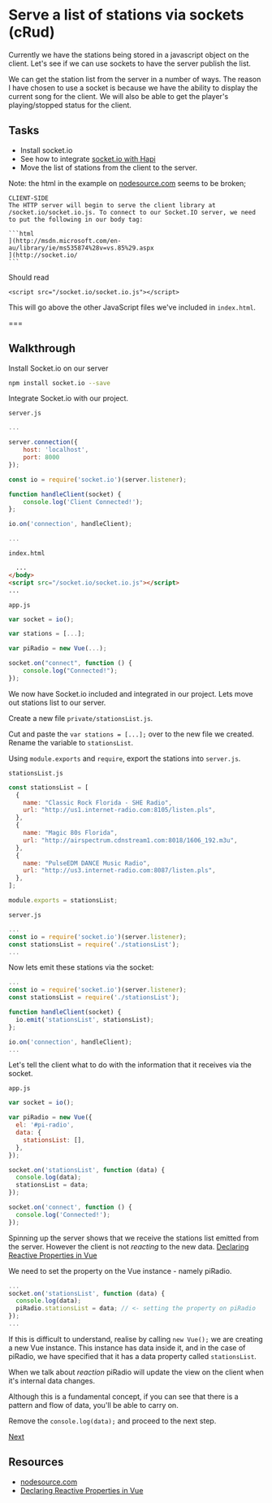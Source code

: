 # Serve a list of stations via sockets (cRud)

Currently we have the stations being stored in a javascript object on the client. Let's see if we can use sockets to have the server publish the list.

We can get the station list from the server in a number of ways. The reason I have chosen to use a socket is because we have the ability to display the current song for the client. We will also be able to get the player's playing/stopped status for the client.

## Tasks

- Install socket.io
- See how to integrate [socket.io with Hapi](https://nodesource.com/blog/understanding-socketio/)
- Move the list of stations from the client to the server.

Note: the html in the example on [nodesource.com](https://nodesource.com/blog/understanding-socketio/) seems to be broken;

    CLIENT-SIDE
    The HTTP server will begin to serve the client library at /socket.io/socket.io.js. To connect to our Socket.IO server, we need to put the following in our body tag:

    ```html
    ](http://msdn.microsoft.com/en-au/library/ie/ms535874%28v=vs.85%29.aspx
    ](http://socket.io/
    ```

Should read

```
<script src="/socket.io/socket.io.js"></script>
```

This will go above the other JavaScript files we've included in `index.html`.

===

## Walkthrough

Install Socket.io on our server

```bash
npm install socket.io --save
```

Integrate Socket.io with our project.

`server.js`

```js
...

server.connection({
    host: 'localhost',
    port: 8000
});

const io = require('socket.io')(server.listener);

function handleClient(socket) {
    console.log('Client Connected!');
};

io.on('connection', handleClient);

...
```

`index.html`

```html
  ...
</body>
<script src="/socket.io/socket.io.js"></script>
...
```

`app.js`

```js
var socket = io();

var stations = [...];

var piRadio = new Vue(...);

socket.on("connect", function () {
    console.log("Connected!");
});
```

We now have Socket.io included and integrated in our project. Lets move out stations list to our server.

Create a new file `private/stationsList.js`.

Cut and paste the `var stations = [...];` over to the new file we created. Rename the variable to `stationsList`.

Using `module.exports` and `require`, export the stations into `server.js`.

`stationsList.js`

```js
const stationsList = [
  {
    name: "Classic Rock Florida - SHE Radio",
    url: "http://us1.internet-radio.com:8105/listen.pls",
  },
  {
    name: "Magic 80s Florida",
    url: "http://airspectrum.cdnstream1.com:8018/1606_192.m3u",
  },
  {
    name: "PulseEDM DANCE Music Radio",
    url: "http://us3.internet-radio.com:8087/listen.pls",
  },
];

module.exports = stationsList;
```

`server.js`

```js
...
const io = require('socket.io')(server.listener);
const stationsList = require('./stationsList');
...
```

Now lets emit these stations via the socket:

```js
...
const io = require('socket.io')(server.listener);
const stationsList = require('./stationsList');

function handleClient(socket) {
  io.emit('stationsList', stationsList);
};

io.on('connection', handleClient);
...
```

Let's tell the client what to do with the information that it receives via the socket.

`app.js`

```js
var socket = io();

var piRadio = new Vue({
  el: '#pi-radio',
  data: {
    stationsList: [],
  },
});

socket.on('stationsList', function (data) {
  console.log(data);
  stationsList = data;
});

socket.on('connect', function () {
  console.log('Connected!');
});
```

Spinning up the server shows that we receive the stations list emitted from the server. However the client is not *reacting* to the new data. [Declaring Reactive Properties in Vue](https://vuejs.org/v2/guide/reactivity.html#Declaring-Reactive-Properties)

We need to set the property on the Vue instance - namely piRadio.

```js
...
socket.on('stationsList', function (data) {
  console.log(data);
  piRadio.stationsList = data; // <- setting the property on piRadio
});
...
```

If this is difficult to understand, realise by calling `new Vue();` we are creating a new Vue instance. This instance has data inside it, and in the case of piRadio, we have specified that it has a data property called `stationsList`.

When we talk about *reaction* piRadio will update the view on the client when it's internal data changes.

Although this is a fundamental concept, if you can see that there is a pattern and flow of data, you'll be able to carry on.

Remove the `console.log(data);` and proceed to the next step.

[Next](#)

## Resources

* [nodesource.com](https://nodesource.com/blog/understanding-socketio/)
* [Declaring Reactive Properties in Vue](https://vuejs.org/v2/guide/reactivity.html#Declaring-Reactive-Properties)

